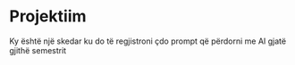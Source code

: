 # Projektiim
Ky është një skedar ku do të regjistroni çdo prompt që përdorni me AI gjatë gjithë semestrit
